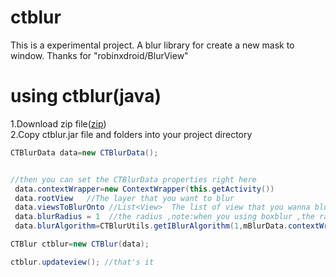 # ctblur
This is a experimental project. A blur library for create a new mask to window. Thanks for "robinxdroid/BlurView"

# using ctblur(java)
1.Download zip file([zip](https://github.com/MrshaoGx/ctblur/blob/master/zip/ctblur.zip))<br>
2.Copy ctblur.jar file and folders into your project directory<br>
```java
CTBlurData data=new CTBlurData();


//then you can set the CTBlurData properties right here
 data.contextWrapper=new ContextWrapper(this.getActivity())
 data.rootView   //The layer that you want to blur
 data.viewsToBlurOnto //List<View>  The list of view that you wanna blur to nullable
 data.blurRadius = 1  //the radius ,note:when you using boxblur ,the radius must be odd
 data.blurAlgorithm=CTBlurUtils.getIBlurAlgorithm(1,mBlurData.contextWrapper)  // 0:GaussianFastBlur  1:BoxBlur

CTBlur ctblur=new CTBlur(data);

ctblur.updateview(); //that's it
```
